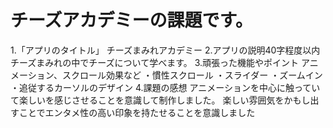 # チーズアカデミーの課題です。

1.「アプリのタイトル」
チーズまみれアカデミー
2.アプリの説明40字程度以内
チーズまみれの中でチーズについて学べます。
3.頑張った機能やポイント
アニメーション、スクロール効果など
・慣性スクロール
・スライダー
・ズームイン
・追従するカーソルのデザイン
4.課題の感想
アニメーションを中心に触っていて楽しいを感じさせることを意識して制作しました。
楽しい雰囲気をかもし出すことでエンタメ性の高い印象を持たせることを意識しました
